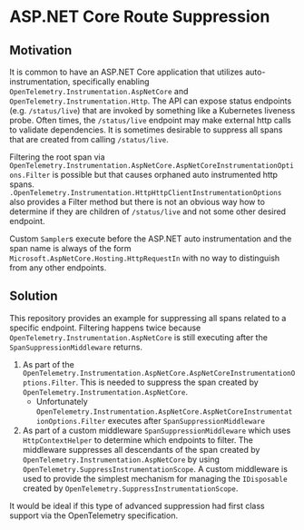 # ASP.NET Core Route Suppression

## Motivation

It is common to have an ASP.NET Core application that utilizes auto-instrumentation, specifically enabling `OpenTelemetry.Instrumentation.AspNetCore` and `OpenTelemetry.Instrumentation.Http`. The API can expose status endpoints (e.g. `/status/live`) that are invoked by something like a Kubernetes liveness probe. Often times, the `/status/live` endpoint may make external http calls to validate dependencies. It is sometimes desirable to suppress all spans that are created from calling `/status/live`.

Filtering the root span via `OpenTelemetry.Instrumentation.AspNetCore.AspNetCoreInstrumentationOptions.Filter` is possible but that causes orphaned auto instrumented http spans. `.OpenTelemetry.Instrumentation.HttpHttpClientInstrumentationOptions` also provides a Filter method but there is not an obvious way how to determine if they are children of `/status/live` and not some other desired endpoint.

Custom `Sampler`s execute before the ASP.NET auto instrumentation and the span name is always of the form `Microsoft.AspNetCore.Hosting.HttpRequestIn` with no way to distinguish from any other endpoints.

## Solution

This repository provides an example for suppressing all spans related to a specific endpoint. Filtering happens twice because `OpenTelemetry.Instrumentation.AspNetCore` is still executing after the `SpanSuppressionMiddleware` returns.

1. As part of the `OpenTelemetry.Instrumentation.AspNetCore.AspNetCoreInstrumentationOptions.Filter`. This is needed to suppress the span created by `OpenTelemetry.Instrumentation.AspNetCore`.
    - Unfortunately `OpenTelemetry.Instrumentation.AspNetCore.AspNetCoreInstrumentationOptions.Filter` executes after `SpanSuppressionMiddleware`
2. As part of a custom middleware `SpanSuppressionMiddleware` which uses `HttpContextHelper` to determine which endpoints to filter. The middleware suppresses all descendants of the span created by `OpenTelemetry.Instrumentation.AspNetCore` by using `OpenTelemetry.SuppressInstrumentationScope`. A custom middleware is used to provide the simplest mechanism for managing the `IDisposable` created by `OpenTelemetry.SuppressInstrumentationScope`.

It would be ideal if this type of advanced suppression had first class support via the OpenTelemetry specification.
